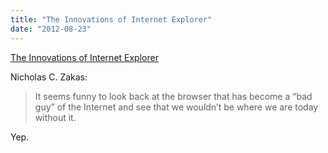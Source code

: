 ```yaml
---
title: "The Innovations of Internet Explorer"
date: "2012-08-23"
---
```


[The Innovations of Internet Explorer](http://www.nczonline.net/blog/2012/08/22/the-innovations-of-internet-explorer/)

Nicholas C. Zakas:

> It seems funny to look back at the browser that has become a “bad guy” of the Internet and see that we wouldn’t be where we are today without it.

Yep.
